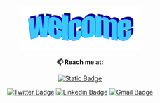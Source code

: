 <div align="center">
  
  <img src="https://github.com/diasandredev/diasandredev/blob/main/welcome.png"/>
  
  **📫 Reach me at:**<br>

  [![Static Badge](https://img.shields.io/badge/I%20lost%20access%20to%20my%20old%20account-FE4134)](https://github.com/diasandre)

  [![Twitter Badge](https://img.shields.io/badge/-Twitter-1ca0f1?style=flat-square&labelColor=1ca0f1&logo=twitter&logoColor=white&link=https://twitter.com/diasduzurf)](https://twitter.com/diasduzurf)
  [![Linkedin Badge](https://img.shields.io/badge/-LinkedIn-blue?style=flat-square&logo=Linkedin&logoColor=white&link=https://www.linkedin.com/in/andr%C3%A9-dias-da-silva/)](https://www.linkedin.com/in/andr%C3%A9-dias-da-silva/)
  [![Gmail Badge](https://img.shields.io/badge/-Gmail-c14438?style=flat-square&logo=Gmail&logoColor=white&link=mailto:andredds12@gmail.com)](mailto:andredds12@gmail.com)

</div>